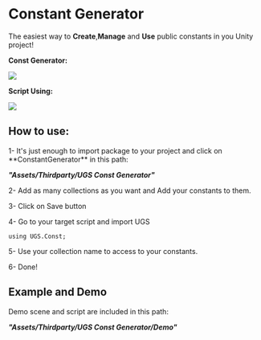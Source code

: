# Constant Generator

The easiest way to **Create**,**Manage** and **Use** public constants in you Unity project!

**Const Generator:** 
<p>
<img src="https://s17.picofile.com/file/8429791134/photo_2021_04_05_22_37_35.jpg"/>
</p>

**Script Using:**
<p>
<img src="https://s16.picofile.com/file/8429791276/photo_2021_04_05_22_37_50.jpg"/>
</p>

##  How to use:
<p>
1- It's just enough to import package to your project and click on **ConstantGenerator** in this path:
</p>

***"Assets/Thirdparty/UGS Const Generator"***

<p>
2- Add as many collections as you want and Add your constants to them.
</p>
<p>
3- Click on Save button
</p>
<p>
4- Go to your target script and import UGS
</p>

```
using UGS.Const;
```

<p>
5- Use your collection name to access to your constants.
</p>
<p>
6- Done!
</p>



##  Example and Demo
Demo scene and script are included in this path:
<p>
  
***"Assets/Thirdparty/UGS Const Generator/Demo"***
</p>
